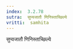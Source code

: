 ```yaml
---
index:  3.2.78
sutra:  सुप्यजातौ णिनिस्ताच्छिल्ये
vritti:  samhita 
---
```


सुप्यजातौ णिनिस्ताच्छिल्ये

